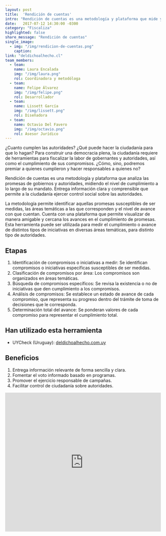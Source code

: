 ```yaml
---
layout: post
title:  'Rendición de cuentas'
intro: "Rendición de cuentas es una metodología y plataforma que mide y visualiza el cumplimiento de promesas de autoridades."
date:   2017-07-12 14:30:00 -0300
category: "Fiscaliza"
highlighted: false
share_message: "Rendición de cuentas"
single_image:
  - img: "/img/rendicion-de-cuentas.png"
    caption:
link: "deldichoalhecho.cl"
team_members:
  - team:
    name: Laura Encalada
    img: "/img/laura.png"
    rol: Coordinadora y metodóloga
  - team:
    name: Felipe Álvarez
    img: "/img/felipe.png"
    rol: Desarrollador
  - team:
    name: Lissett García
    img: "/img/lissett.png"
    rol: Diseñadora
  - team:
    name: Octavio Del Favero
    img: "/img/octavio.png"
    rol: Asesor Jurídico
---
```

¿Cuanto cumplen las autoridades? ¿Qué puede hacer la ciudadanía para que lo hagan? Para construir una democracia plena, la ciudadanía requiere de herramientas para fiscalizar la labor de gobernantes y autoridades, así como el cumplimiento de sus compromisos. ¿Cómo, sino, podremos premiar a quienes cumplieron y hacer responsables a quienes no?

Rendición de cuentas es una metodología y plataforma que analiza las promesas de gobiernos y autoridades, midiendo el nivel de cumplimiento a lo largo de su mandato. Entrega información clara y comprensible que permite a la ciudadanía ejercer control social sobre las autoridades.

La metodología permite identificar aquellas promesas susceptibles de ser medidas, las áreas temáticas a las que corresponden y el nivel de avance con que cuentan. Cuenta con una plataforma que permite visualizar de manera amigable y cercana los avances en el cumplimiento de promesas. Esta herramienta puede ser utilizada para medir el cumplimiento o avance de distintos tipos de iniciativas en diversas áreas temáticas, para distinto tipo de autoridades.

## Etapas
1. Identificación de compromisos o iniciativas a medir:  Se identifican compromisos o iniciativas específicas susceptibles de ser medidas.
2. Clasificación de compromisos por área: Los compromisos son organizados en áreas temáticas.
3. Búsqueda de compromisos específicos: Se revisa la existencia o no de iniciativas que den cumplimiento a los compromisos.
4. Análisis de compromisos: Se establece un estado de avance de cada compromiso, que representa su progreso dentro del trámite de toma de decisiones que le corresponda.
5. Determinación total del avance: Se ponderan valores de cada compromiso para representar el cumplimiento total.

## Han utilizado esta herramienta
- UYCheck (Uruguay): [deldichoalhecho.com.uy](http://deldichoalhecho.com.uy)

## Beneficios

1. Entrega información relevante de forma sencilla y clara.
2. Fomentar el voto informado basado en programas.
3. Promover el ejercicio responsable de campañas.
4. Facilitar control de ciudadanía sobre autoridades.

<iframe width="100%" height="450" src="https://www.youtube.com/embed/ntAyD1bU6bU?rel=0&amp;showinfo=0" frameborder="0" allow="autoplay; encrypted-media" allowfullscreen></iframe>
